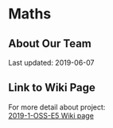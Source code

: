 # Maths 


## About Our Team
Last updated: 2019-06-07


## Link to Wiki Page
For more detail about project: <br>
[2019-1-OSS-E5 Wiki page](https://github.com/19-1-skku-oss/2019-1-OSS-E5/wiki)

